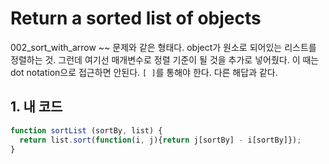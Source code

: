 # Return a sorted list of objects

002_sort_with_arrow ~~ 문제와 같은 형태다. object가 원소로 되어있는 리스트를 정렬하는 것. 그런데 여기선 매개변수로 정렬 기준이 될 것을 추가로 넣어줬다. 이 때는 dot notation으로 접근하면 안된다. `[ ]`를 통해야 한다. 다른 해답과 같다.

## 1. 내 코드

```js
function sortList (sortBy, list) {
  return list.sort(function(i, j){return j[sortBy] - i[sortBy]});
}
```
